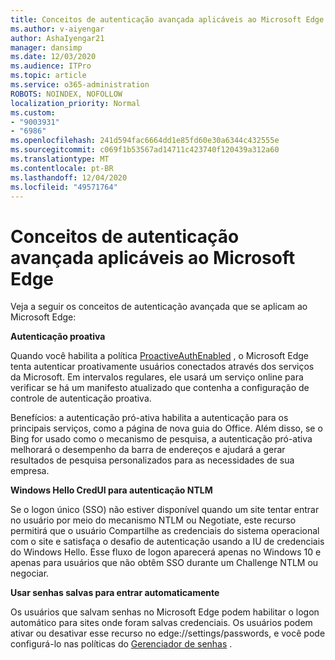 ```yaml
---
title: Conceitos de autenticação avançada aplicáveis ao Microsoft Edge
ms.author: v-aiyengar
author: AshaIyengar21
manager: dansimp
ms.date: 12/03/2020
ms.audience: ITPro
ms.topic: article
ms.service: o365-administration
ROBOTS: NOINDEX, NOFOLLOW
localization_priority: Normal
ms.custom:
- "9003931"
- "6986"
ms.openlocfilehash: 241d594fac6664dd1e85fd60e30a6344c432555e
ms.sourcegitcommit: c069f1b53567ad14711c423740f120439a312a60
ms.translationtype: MT
ms.contentlocale: pt-BR
ms.lasthandoff: 12/04/2020
ms.locfileid: "49571764"
---
```

# <a name="advanced-authentication-concepts-applicable-to-microsoft-edge"></a>Conceitos de autenticação avançada aplicáveis ao Microsoft Edge

Veja a seguir os conceitos de autenticação avançada que se aplicam ao Microsoft Edge:

**Autenticação proativa**

Quando você habilita a política [ProactiveAuthEnabled](https://go.microsoft.com/fwlink/?linkid=2134621) , o Microsoft Edge tenta autenticar proativamente usuários conectados através dos serviços da Microsoft. Em intervalos regulares, ele usará um serviço online para verificar se há um manifesto atualizado que contenha a configuração de controle de autenticação proativa.

Benefícios: a autenticação pró-ativa habilita a autenticação para os principais serviços, como a página de nova guia do Office. Além disso, se o Bing for usado como o mecanismo de pesquisa, a autenticação pró-ativa melhorará o desempenho da barra de endereços e ajudará a gerar resultados de pesquisa personalizados para as necessidades de sua empresa.

**Windows Hello CredUI para autenticação NTLM**

Se o logon único (SSO) não estiver disponível quando um site tentar entrar no usuário por meio do mecanismo NTLM ou Negotiate, este recurso permitirá que o usuário Compartilhe as credenciais do sistema operacional com o site e satisfaça o desafio de autenticação usando a IU de credenciais do Windows Hello. Esse fluxo de logon aparecerá apenas no Windows 10 e apenas para usuários que não obtêm SSO durante um Challenge NTLM ou negociar.

**Usar senhas salvas para entrar automaticamente**

Os usuários que salvam senhas no Microsoft Edge podem habilitar o logon automático para sites onde foram salvas credenciais. Os usuários podem ativar ou desativar esse recurso no edge://settings/passwords, e você pode configurá-lo nas políticas do [Gerenciador de senhas](https://go.microsoft.com/fwlink/?linkid=2134622) .
